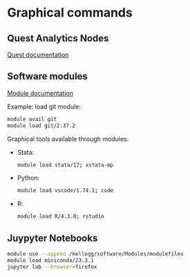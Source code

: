 # Graphical commands

## Quest Analytics Nodes

[Quest documentation](https://www.it.northwestern.edu/departments/it-services-support/research/computing/quest/)

## Software modules 

[Module documentation](https://www.it.northwestern.edu/departments/it-services-support/research/computing/quest-software-and-applications.html)

Example: load git module:

```bash
module avail git
module load git/2.37.2
```

Graphical tools available through modules:

- Stata: 
    ```bash
    module load stata/17; xstata-mp
    ```
- Python: 
    ```bash
    module load vscode/1.74.1; code
    ```
- R: 
    ```bash
    module load R/4.3.0; rstudio
    ```

## Juypyter Notebooks

```bash
module use --append /kellogg/software/Modules/modulefiles
module load miniconda/23.3.1
jupyter lab --browser=firefox
```
